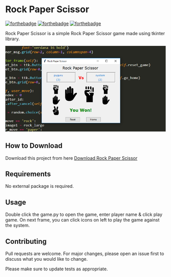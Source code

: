 # Rock Paper Scissor

[![forthebadge](https://forthebadge.com/images/badges/built-with-love.svg)](https://forthebadge.com)
[![forthebadge](https://forthebadge.com/images/badges/built-with-swag.svg)](https://forthebadge.com)
[![forthebadge](https://forthebadge.com/images/badges/made-with-python.svg)](https://forthebadge.com)

Rock Paper Scissor is a simple Rock Paper Scissor game made using tkinter library.

![Alt text](app.png?raw=true "Rock Paper Scissor")

## How to Download

Download this project from here [Download Rock Paper Scissor](https://downgit.github.io/#/home?url=https://github.com/pyGuru123/Python-Games/tree/master/Rock%20Paper%20Scissor)

## Requirements

No external package is required.

## Usage

Double click the game.py to open the game, enter player name & click play game. On next frame, you can click icons on left to play the game against the system.

## Contributing

Pull requests are welcome. For major changes, please open an issue first to discuss what you would like to change.

Please make sure to update tests as appropriate.
